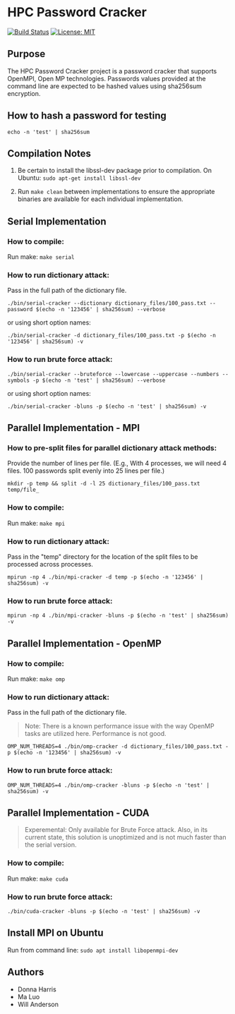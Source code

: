 # HPC Password Cracker
[![Build Status](https://cloud.drone.io/api/badges/wandersonca/HPC-Password-Cracker/status.svg)](https://cloud.drone.io/wandersonca/HPC-Password-Cracker)
[![License: MIT](https://img.shields.io/badge/License-MIT-yellow.svg)](https://opensource.org/licenses/MIT)

## Purpose
The HPC Password Cracker project is a password cracker that supports OpenMPI, Open MP technologies. Passwords values provided at the command line are expected to be hashed values using sha256sum encryption. 

## How to hash a password for testing
``echo -n 'test' | sha256sum``

## Compilation Notes
1. Be certain to install the libssl-dev package prior to compilation.
On Ubuntu: ``sudo apt-get install libssl-dev``

2. Run ``make clean`` between implementations to ensure the appropriate binaries are available for each individual implementation.

## Serial Implementation

### How to compile:
Run make: ``make serial``

### How to run dictionary attack:
Pass in the full path of the dictionary file.

``./bin/serial-cracker --dictionary dictionary_files/100_pass.txt --password $(echo -n '123456' | sha256sum) --verbose``

or using short option names:

``./bin/serial-cracker -d dictionary_files/100_pass.txt -p $(echo -n '123456' | sha256sum) -v``

### How to run brute force attack:
``./bin/serial-cracker --bruteforce --lowercase --uppercase --numbers --symbols -p $(echo -n 'test' | sha256sum) --verbose``

or using short option names:

``./bin/serial-cracker -bluns -p $(echo -n 'test' | sha256sum) -v``

## Parallel Implementation - MPI

### How to pre-split files for parallel dictionary attack methods:
Provide the number of lines per file. (E.g., With 4 processes, we will need 4 files. 100 passwords split evenly into 25 lines per file.)

``mkdir -p temp && split -d -l 25 dictionary_files/100_pass.txt temp/file_``

### How to compile:
Run make: ``make mpi``

### How to run dictionary attack:
Pass in the "temp" directory for the location of the split files to be processed across processes.

``mpirun -np 4 ./bin/mpi-cracker -d temp -p $(echo -n '123456' | sha256sum) -v``

### How to run brute force attack:
``mpirun -np 4 ./bin/mpi-cracker -bluns -p $(echo -n 'test' | sha256sum) -v``

## Parallel Implementation - OpenMP

### How to compile:
Run make: ``make omp``

### How to run dictionary attack:
Pass in the full path of the dictionary file.
> Note: There is a known performance issue with the way OpenMP tasks are utilized here. Performance is not good. 

``OMP_NUM_THREADS=4 ./bin/omp-cracker -d dictionary_files/100_pass.txt -p $(echo -n '123456' | sha256sum) -v``

### How to run brute force attack:
``OMP_NUM_THREADS=4 ./bin/omp-cracker -bluns -p $(echo -n 'test' | sha256sum) -v``

## Parallel Implementation - CUDA
> Experemental: Only available for Brute Force attack. Also, in its current state, this solution is unoptimized and is not much faster than the serial version.

### How to compile:
Run make: ``make cuda``

### How to run brute force attack:
``./bin/cuda-cracker -bluns -p $(echo -n 'test' | sha256sum) -v``

## Install MPI on Ubuntu
 Run from command line: ``sudo apt install libopenmpi-dev``

## Authors
* Donna Harris
* Ma Luo
* Will Anderson
